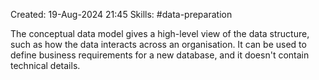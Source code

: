 Created: 19-Aug-2024 21:45
Skills: #data-preparation 

The conceptual data model gives a high-level view of the data structure, such as how the data interacts across an organisation. It can be used to define business requirements for a new database, and it doesn't contain technical details.
